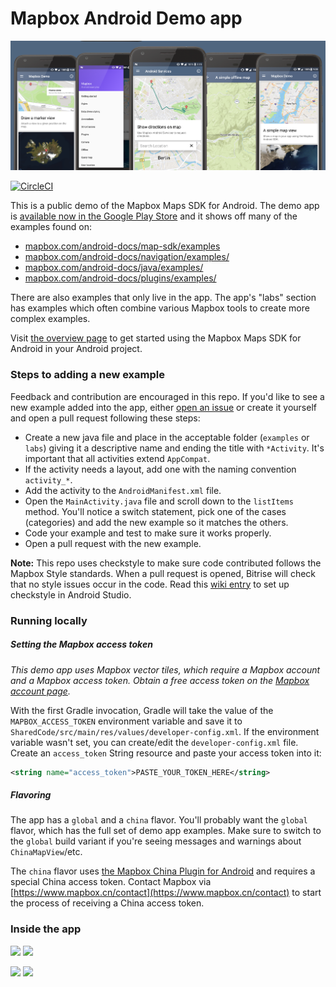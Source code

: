 # Mapbox Android Demo app

![](https://github.com/mapbox/mapbox-android-demo/blob/master/screenshots/splash.png)

[![CircleCI](https://circleci.com/gh/mapbox/mapbox-android-demo.svg?style=svg)](https://circleci.com/gh/mapbox/mapbox-android-demo)

This is a public demo of the Mapbox Maps SDK for Android. The demo app is [available now in the Google Play Store](https://play.google.com/store/apps/details?id=com.mapbox.mapboxandroiddemo) and it shows off many of the examples found on:

- [mapbox.com/android-docs/map-sdk/examples](https://www.mapbox.com/android-docs/map-sdk/examples/)
- [mapbox.com/android-docs/navigation/examples/](https://www.mapbox.com/android-docs/navigation/examples/)
- [mapbox.com/android-docs/java/examples/](https://www.mapbox.com/android-docs/java/examples/)
- [mapbox.com/android-docs/plugins/examples/](https://www.mapbox.com/android-docs/plugins/examples/)


There are also examples that only live in the app. The app's "labs" section has examples which often combine various Mapbox tools to create more complex examples.

Visit [the overview page](https://www.mapbox.com/android-sdk/) to get started using the Mapbox Maps SDK for Android in your Android project.

### Steps to adding a new example
Feedback and contribution are encouraged in this repo. If you'd like to see a new example added into the app, either [open an issue](https://github.com/mapbox/mapbox-android-demo/issues) or create it yourself and open a pull request following these steps:

* Create a new java file and place in the acceptable folder (`examples` or `labs`) giving it a descriptive name and ending the title with `*Activity`. It's important that all activities extend `AppCompat`.
* If the activity needs a layout, add one with the naming convention `activity_*`.
* Add the activity to the `AndroidManifest.xml` file.
* Open the `MainActivity.java` file and scroll down to the `listItems` method. You'll notice a switch statement, pick one of the cases (categories) and add the new example so it matches the others. 
* Code your example and test to make sure it works properly.
* Open a pull request with the new example.

**Note:** This repo uses checkstyle to make sure code contributed follows the Mapbox Style standards. When a pull request is opened, Bitrise will check that no style issues occur in the code. Read this [wiki entry](https://github.com/mapbox/mapbox-android-demo/wiki/Setting-up-Mapbox-checkstyle) to set up checkstyle in Android Studio.


### Running locally

##### Setting the Mapbox access token

_This demo app uses Mapbox vector tiles, which require a Mapbox account and a Mapbox access token. Obtain a free access token on the [Mapbox account page](https://www.mapbox.com/studio/account/tokens/)._

With the first Gradle invocation, Gradle will take the value of the `MAPBOX_ACCESS_TOKEN` environment variable and save it to `SharedCode/src/main/res/values/developer-config.xml`. If the environment variable wasn't set, you can create/edit the `developer-config.xml` file. Create an `access_token` String resource and paste your access token into it:

```xml
<string name="access_token">PASTE_YOUR_TOKEN_HERE</string>
```

##### Flavoring

The app has a `global` and a `china` flavor. You'll probably want the `global` flavor, which has the full set of demo app examples. Make sure to switch to the `global` build variant if you're seeing messages and warnings about `ChinaMapView`/etc.

The `china` flavor uses [the Mapbox China Plugin for Android](https://docs.mapbox.com/android/plugins/overview/china/) and requires a special China access token. Contact Mapbox via [https://www.mapbox.cn/contact](https://www.mapbox.cn/contact) to start the process of receiving a China access token.

### Inside the app

<img src="https://user-images.githubusercontent.com/4394910/42973575-7ade2f44-8b68-11e8-9fa4-341c35171b92.gif" width="325"/> <img src="https://user-images.githubusercontent.com/4394910/42974229-3d6061f2-8b6b-11e8-8c27-be58a0a334cf.gif" width="325"/> 

<img src="https://user-images.githubusercontent.com/4394910/42974704-32f243aa-8b6d-11e8-8f8d-3b47a889f440.gif" width="325"/> <img src="https://user-images.githubusercontent.com/4394910/42974764-832ac1d0-8b6d-11e8-9ca8-cb259471690b.gif" width="325"/> 
